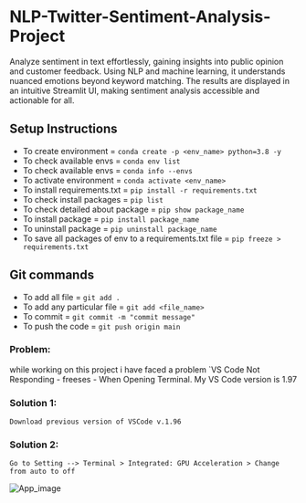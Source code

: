 # NLP-Twitter-Sentiment-Analysis-Project
Analyze sentiment in text effortlessly, gaining insights into public opinion and customer feedback. Using NLP and machine learning, it understands nuanced emotions beyond keyword matching. The results are displayed in an intuitive Streamlit UI, making sentiment analysis accessible and actionable for all.



## Setup Instructions

- To create environment = `conda create -p <env_name> python=3.8 -y`
- To check available envs = `conda env list`
- To check available envs = `conda info --envs`
- To activate environment = `conda activate <env_name>`
- To install requirements.txt = `pip install -r requirements.txt`
- To check install packages = `pip list`
- To check detailed about package = `pip show package_name`
- To install package = `pip install package_name`
- To uninstall package = `pip uninstall package_name`
- To save all packages of env to a requirements.txt file = `pip freeze > requirements.txt`

## Git commands

- To add all file = `git add .`
- To add any particular file = `git add <file_name>`
- To commit = `git commit -m "commit message"`
- To push the code = `git push origin main`


### **Problem**:
while working on this project i have faced a problem `VS Code Not Responding - freeses - When Opening Terminal. My VS Code version is 1.97

### **Solution 1**:

```
Download previous version of VSCode v.1.96
```

### **Solution 2**:

```
Go to Setting --> Terminal > Integrated: GPU Acceleration > Change from auto to off
```

![App_image](https://github.com/user-attachments/assets/81745211-09d9-4b70-b43f-c03a30cde2c4)
